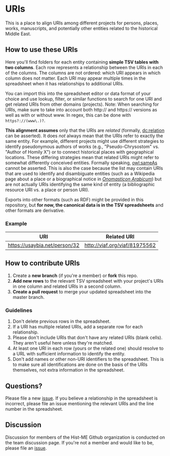 # URIs
This is a place to align URIs among different projects for persons, places, works, manuscripts, and potentially other entities related to the historical Middle East.

## How to use these URIs
Here you'll find folders for each entity containing **simple TSV tables with two columns**. Each row represents a relationship between the URIs in each of the columns. The columns are not ordered: which URI appears in which column does not matter. Each URI may appear multiple times in the spreadsheet when it has relationships to additional URIs. 

You can import this into the spreadsheet editor or data format of your choice and use lookup, filter, or similar functions to search for one URI and get related URIs from other domains (projects). Note: When searching for URIs, make sure to take into account both http:// and https:// versions as well as with or without www. In regex, this can be done with `https?://(www\.)?`.

**This alignment assumes** only that the URIs are *related* (formally, [dc:relation](http://purl.org/dc/elements/1.1/relation) can be asserted). It does *not* always mean that the URIs refer to exactly the same entity. For example, different projects might use different strategies to identify pseudonymous authors of works (e.g., "Pseudo-Chrysostom" vs. "Author of Homily X") or to connect historical places with geographical locations. These differing strategies mean that related URIs might refer to somewhat differently conceived entities. Formally speaking, [owl:sameAs](https://www.w3.org/TR/owl-ref/#sameAs-def) cannot be asserted. This is also the case because the list may contain URIs that are used to identify and disambiguate entities (such as a Wikipedia page about a place or a biographical notice in [*Onomasticon Arabicum*](https://onomasticon.irht.cnrs.fr/)) but are not actually URIs identifying the same kind of entity (a bibliographic resource URI vs. a place or person URI).

Exports into other formats (such as RDF) might be provided in this repository, but **for now, the canonical data is in the TSV spreadsheets** and other formats are derivative.

### Example
| URI | Related URI |
| --- | --- |
| https://usaybia.net/person/32 | http://viaf.org/viaf/81975562 |

## How to contribute URIs
 1. Create a **new branch** (if you're a member) or **fork** this repo. 
 2. **Add new rows** to the relevant TSV spreadsheet with your project's URIs in one column and related URIs in a second column. 
 3. **Create a pull request** to merge your updated spreadsheet into the master branch.

### Guidelines
 1. Don't delete previous rows in the spreadsheet.
 2. If a URI has multiple related URIs, add a separate row for each relationship.
 3. Please don't include URIs that don't have any related URIs (blank cells). They aren't useful here unless they're matched.
 4. At least one URI in each row (yours or the related one) should resolve to a URL with sufficient information to identify the entity. 
 5. Don't add names or other non-URI identifiers to the spreadsheet. This is to make sure all identifications are done on the basis of the URIs themselves, not extra information in the spreadsheet.

## Questions? 
Please file a new [issue](https://github.com/Hist-ME/URIs/issues).
If you believe a relationship in the spreadsheet is incorrect, please file an issue mentioning the relevant URIs and the line number in the spreadsheet.

## Discussion
Discussion for members of the Hist-ME Github organization is conducted on the team discussion page. If you're not a member and would like to be, please file an [issue](https://github.com/Hist-ME/URIs/issues).
